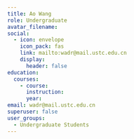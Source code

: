 ```yaml
---
title: Ao Wang
role: Undergraduate
avatar_filename: 
social:
  - icon: envelope
    icon_pack: fas
    link: mailto:wadr@mail.ustc.edu.cn
    display: 
      header: false
education:
  courses:
    - course:
      instruction:
      year:
email: wadr@mail.ustc.edu.cn
superuser: false
user_groups:
  - Undergraduate Students
---
```

